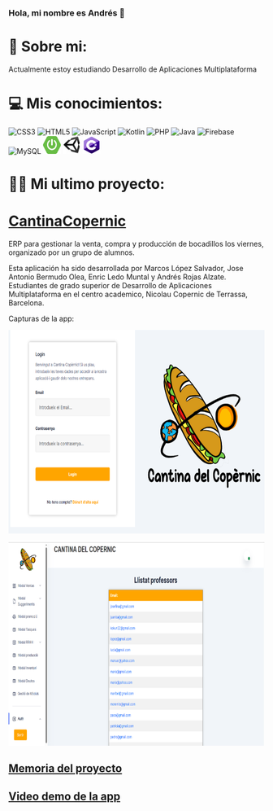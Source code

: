 ### Hola, mi nombre es Andrés 👋

# 💫 Sobre mi:
Actualmente estoy estudiando Desarrollo de Aplicaciones Multiplataforma


# 💻 Mis conocimientos:
![CSS3](https://img.shields.io/badge/css3-%231572B6.svg?style=for-the-badge&logo=css3&logoColor=white) ![HTML5](https://img.shields.io/badge/html5-%23E34F26.svg?style=for-the-badge&logo=html5&logoColor=white) ![JavaScript](https://img.shields.io/badge/javascript-%23323330.svg?style=for-the-badge&logo=javascript&logoColor=%23F7DF1E) ![Kotlin](https://img.shields.io/badge/kotlin-%230095D5.svg?style=for-the-badge&logo=kotlin&logoColor=white) ![PHP](https://img.shields.io/badge/php-%23777BB4.svg?style=for-the-badge&logo=php&logoColor=white) ![Java](https://img.shields.io/badge/java-%23ED8B00.svg?style=for-the-badge&logo=java&logoColor=white) ![Firebase](https://img.shields.io/badge/firebase-%23039BE5.svg?style=for-the-badge&logo=firebase) ![MySQL](https://img.shields.io/badge/mysql-%2300f.svg?style=for-the-badge&logo=mysql&logoColor=white) 
 <img src="https://github.com/andresrojasalzate/andresrojasalzate/blob/main/spring-boot-logo.png" width="35" height="35">
 <img src="https://github.com/andresrojasalzate/andresrojasalzate/blob/main/unity.png" width="35" height="35">
 <img src="https://github.com/andresrojasalzate/andresrojasalzate/blob/main/c%23.png" width="35" height="35">
# 👨‍💻 Mi ultimo proyecto:
# [CantinaCopernic](https://github.com/andresrojasalzate/CantinaCopernic)

ERP para gestionar la venta, compra y producción de bocadillos los viernes, organizado por un grupo de alumnos.

Esta aplicación ha sido desarrollada por Marcos López Salvador, Jose Antonio Bermudo Olea, Enric Ledo Muntal y Andrés Rojas Alzate. Estudiantes de grado superior de Desarrollo de Aplicaciones Multiplataforma en el centro academico, Nicolau Copernic de Terrassa, Barcelona.


 
 Capturas de la app:
 </p>
 <img src="https://github.com/andresrojasalzate/andresrojasalzate/blob/main/loginERP.PNG" width="600" height="400">
 
 </p>
 <img src="https://github.com/andresrojasalzate/andresrojasalzate/blob/main/listaProfesores.PNG" width="600" height="400">

</p>

 
</p>

## [Memoria del proyecto](https://drive.google.com/file/d/12lmsWI7QVto3Ii4oe3xlXALhGZ5mTUKo/view?usp=sharing)


## [Video demo de la app](https://drive.google.com/file/d/1d9kWRrRoEoxWOyk2F0PNbE0JDrxMq9Mh/view?usp=sharing)


<!-- Proudly created with GPRM ( https://gprm.itsvg.in ) -->
